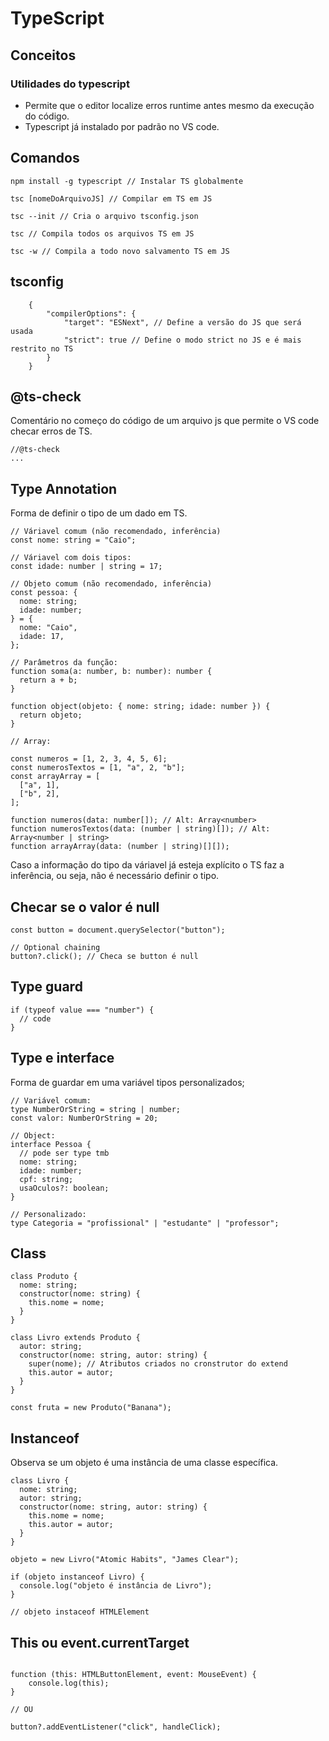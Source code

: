 # TypeScript

## Conceitos

### Utilidades do typescript

- Permite que o editor localize erros runtime antes mesmo da execução do código.
- Typescript já instalado por padrão no VS code.

## Comandos

```tsx
npm install -g typescript // Instalar TS globalmente

tsc [nomeDoArquivoJS] // Compilar em TS em JS

tsc --init // Cria o arquivo tsconfig.json

tsc // Compila todos os arquivos TS em JS

tsc -w // Compila a todo novo salvamento TS em JS
```

## tsconfig

```tsx
    {
        "compilerOptions": {
            "target": "ESNext", // Define a versão do JS que será usada
            "strict": true // Define o modo strict no JS e é mais restrito no TS
        }
    }
```

## @ts-check

Comentário no começo do código de um arquivo js que permite o VS code checar erros de TS.

```tsx
//@ts-check
...
```

## Type Annotation

Forma de definir o tipo de um dado em TS.

```tsx
// Váriavel comum (não recomendado, inferência)
const nome: string = "Caio";

// Váriavel com dois tipos:
const idade: number | string = 17;

// Objeto comum (não recomendado, inferência)
const pessoa: {
  nome: string;
  idade: number;
} = {
  nome: "Caio",
  idade: 17,
};

// Parâmetros da função:
function soma(a: number, b: number): number {
  return a + b;
}

function object(objeto: { nome: string; idade: number }) {
  return objeto;
}

// Array:

const numeros = [1, 2, 3, 4, 5, 6];
const numerosTextos = [1, "a", 2, "b"];
const arrayArray = [
  ["a", 1],
  ["b", 2],
];

function numeros(data: number[]); // Alt: Array<number>
function numerosTextos(data: (number | string)[]); // Alt: Array<number | string>
function arrayArray(data: (number | string)[][]);
```

Caso a informação do tipo da váriavel já esteja explícito o TS faz a inferência, ou seja, não é necessário definir o tipo.

## Checar se o valor é null

```tsx
const button = document.querySelector("button");

// Optional chaining
button?.click(); // Checa se button é null
```

## Type guard

```tsx
if (typeof value === "number") {
  // code
}
```

## Type e interface

Forma de guardar em uma variável tipos personalizados;

```tsx
// Variável comum:
type NumberOrString = string | number;
const valor: NumberOrString = 20;

// Object:
interface Pessoa {
  // pode ser type tmb
  nome: string;
  idade: number;
  cpf: string;
  usaOculos?: boolean;
}

// Personalizado:
type Categoria = "profissional" | "estudante" | "professor";
```

## Class

```tsx
class Produto {
  nome: string;
  constructor(nome: string) {
    this.nome = nome;
  }
}

class Livro extends Produto {
  autor: string;
  constructor(nome: string, autor: string) {
    super(nome); // Atributos criados no cronstrutor do extend
    this.autor = autor;
  }
}

const fruta = new Produto("Banana");
```

## Instanceof

Observa se um objeto é uma instância de uma classe específica.

```tsx
class Livro {
  nome: string;
  autor: string;
  constructor(nome: string, autor: string) {
    this.nome = nome;
    this.autor = autor;
  }
}

objeto = new Livro("Atomic Habits", "James Clear");

if (objeto instanceof Livro) {
  console.log("objeto é instância de Livro");
}

// objeto instaceof HTMLElement
```

## This ou event.currentTarget

```tsx

function (this: HTMLButtonElement, event: MouseEvent) {
	console.log(this);
}

// OU

button?.addEventListener("click", handleClick);
```
